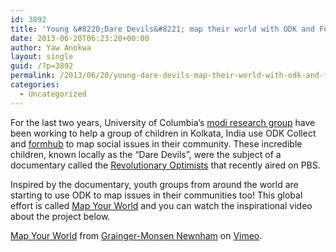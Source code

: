 ```yaml
---
id: 3892
title: 'Young &#8220;Dare Devils&#8221; map their world with ODK and FormHub'
date: 2013-06-20T06:23:20+00:00
author: Yaw Anokwa
layout: single
guid: /?p=3892
permalink: /2013/06/20/young-dare-devils-map-their-world-with-odk-and-formhub/
categories:
  - Uncategorized
---
```

For the last two years, University of Columbia&#8217;s [modi research group](http://modi.mech.columbia.edu) have been working to help a group of children in Kolkata, India use ODK Collect and [formhub](https://formhub.org) to map social issues in their community. These incredible children, known locally as the &#8220;Dare Devils&#8221;, were the subject of a documentary called the [Revolutionary Optimists](http://www.pbs.org/independentlens/revolutionary-optimists) that recently aired on PBS. 

Inspired by the documentary, youth groups from around the world are starting to use ODK to map issues in their communities too! This global effort is called [Map Your World](http://mapyourworld.org) and you can watch the inspirational video about the project below.



[Map Your World](https://vimeo.com/68301074) from [Grainger-Monsen Newnham](https://vimeo.com/revopt) on [Vimeo](https://vimeo.com).